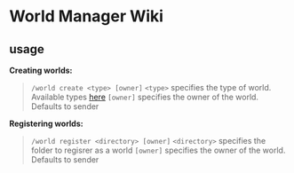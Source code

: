 # World Manager Wiki

## usage
__Creating worlds:__
> `/world create <type> [owner]`
> `<type>` specifies the type of world. Available types [here](updatethis)
> `[owner]` specifies the owner of the world. Defaults to sender

__Registering worlds:__
> `/world register <directory> [owner]`
> `<directory>` specifies the folder to regisrer as a world
> `[owner]` specifies the owner of the world. Defaults to sender
